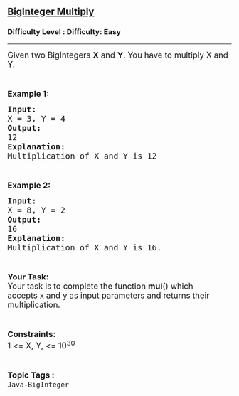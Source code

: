 <h2><a href="https://www.geeksforgeeks.org/problems/biginteger-multiply/1?page=1&status=unsolved&sortBy=accuracy">BigInteger Multiply</a></h2><h3>Difficulty Level : Difficulty: Easy</h3><hr><div class="problems_problem_content__Xm_eO" style="user-select: auto;"><p style="user-select: auto;"><span style="font-size: 18px; user-select: auto;">Given two BigIntegers <strong style="user-select: auto;">X</strong> and <strong style="user-select: auto;">Y</strong>. You have&nbsp;to multiply X and Y.</span></p>

<p style="user-select: auto;">&nbsp;</p>

<p style="user-select: auto;"><strong style="font-size: 18px; user-select: auto;">Example 1:</strong></p>

<pre style="user-select: auto;"><span style="font-size: 18px; user-select: auto;"><strong style="user-select: auto;">Input:</strong>
X = 3, Y = 4
<strong style="user-select: auto;">Output:</strong>
12
<strong style="user-select: auto;">Explanation:
</strong>Multiplication of X and Y is 12</span>
</pre>

<p style="user-select: auto;">&nbsp;</p>

<p style="user-select: auto;"><span style="font-size: 18px; user-select: auto;"><strong style="user-select: auto;">Example 2:</strong></span></p>

<pre style="user-select: auto;"><span style="font-size: 18px; user-select: auto;"><strong style="user-select: auto;">Input:</strong>
X = 8, Y = 2 
<strong style="user-select: auto;">Output:</strong>
16
<strong style="user-select: auto;">Explanation:
</strong>Multiplication of X and Y is 16.</span></pre>

<p style="user-select: auto;">&nbsp;</p>

<p style="user-select: auto;"><span style="font-size: 18px; user-select: auto;"><strong style="user-select: auto;">Your Task:</strong><br style="user-select: auto;">
Your task is to complete the function <strong style="user-select: auto;">mul</strong>() which accepts&nbsp;x and y as input parameters and returns their multiplication.</span></p>

<p style="user-select: auto;">&nbsp;</p>

<p style="user-select: auto;"><span style="font-size: 18px; user-select: auto;"><strong style="user-select: auto;">Constraints:</strong><br style="user-select: auto;">
1 &lt;= X, Y, &lt;= 10<sup style="user-select: auto;">30</sup></span></p>
</div><br><p><span style=font-size:18px><strong>Topic Tags : </strong><br><code>Java-BigInteger</code>&nbsp;